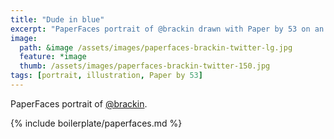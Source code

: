 ```yaml
---
title: "Dude in blue"
excerpt: "PaperFaces portrait of @brackin drawn with Paper by 53 on an iPad."
image: 
  path: &image /assets/images/paperfaces-brackin-twitter-lg.jpg 
  feature: *image
  thumb: /assets/images/paperfaces-brackin-twitter-150.jpg
tags: [portrait, illustration, Paper by 53]
---
```


PaperFaces portrait of [@brackin](http://twitter.com/brackin).

{% include boilerplate/paperfaces.md %}
